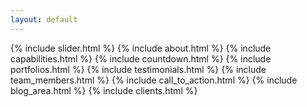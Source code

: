 ```yaml
---
layout: default
---
```


<main>
    {% include slider.html %}
    {% include about.html %}
    {% include capabilities.html %}
    {% include countdown.html %}
    {% include portfolios.html %}
    {% include testimonials.html %}
    {% include team_members.html %}
    {% include call_to_action.html %}
    {% include blog_area.html %}
    {% include clients.html %}
</main>
